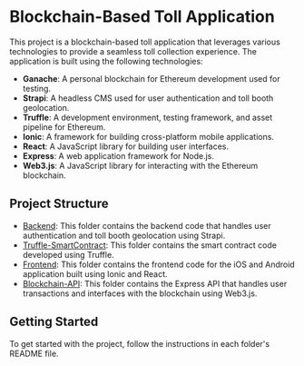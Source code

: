 # Blockchain-Based Toll Application

This project is a blockchain-based toll application that leverages various technologies to provide a seamless toll collection experience. The application is built using the following technologies:

- **Ganache**: A personal blockchain for Ethereum development used for testing.
- **Strapi**: A headless CMS used for user authentication and toll booth geolocation.
- **Truffle**: A development environment, testing framework, and asset pipeline for Ethereum.
- **Ionic**: A framework for building cross-platform mobile applications.
- **React**: A JavaScript library for building user interfaces.
- **Express**: A web application framework for Node.js.
- **Web3.js**: A JavaScript library for interacting with the Ethereum blockchain.

## Project Structure

- [Backend](./Backend): This folder contains the backend code that handles user authentication and toll booth geolocation using Strapi.
- [Truffle-SmartContract](./Truffle-SmartContract): This folder contains the smart contract code developed using Truffle.
- [Frontend](./Frontend): This folder contains the frontend code for the iOS and Android application built using Ionic and React.
- [Blockchain-API](./Blockchain-API): This folder contains the Express API that handles user transactions and interfaces with the blockchain using Web3.js.

## Getting Started

To get started with the project, follow the instructions in each folder's README file.
